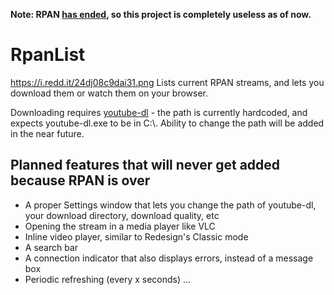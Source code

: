 **Note: RPAN [has ended](https://www.reddit.com/r/pan/comments/cum45p/good_night_rpan/), so this project is completely useless as of now.**

# RpanList
https://i.redd.it/24dj08c9dai31.png
Lists current RPAN streams, and lets you download them or watch them on your browser.

Downloading requires [youtube-dl](https://ytdl-org.github.io/youtube-dl/) - the path is currently hardcoded, and expects youtube-dl.exe to be in C:\\. Ability to change the path will be added in the near future.

## Planned features that will never get added because RPAN is over
- A proper Settings window that lets you change the path of youtube-dl, your download directory, download quality, etc
- Opening the stream in a media player like VLC
- Inline video player, similar to Redesign's Classic mode
- A search bar
- A connection indicator that also displays errors, instead of a message box
- Periodic refreshing (every x seconds)
...
